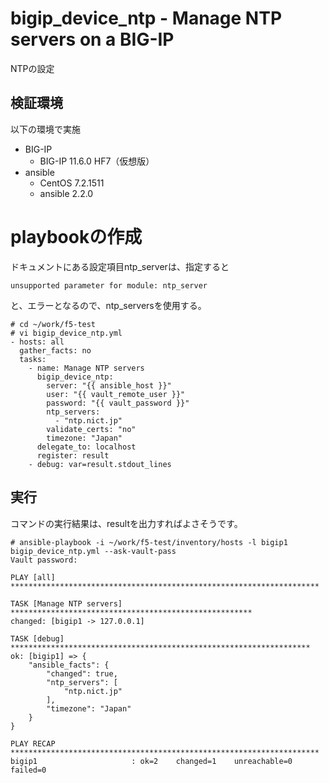 # bigip_device_ntp - Manage NTP servers on a BIG-IP
NTPの設定
## 検証環境
以下の環境で実施

- BIG-IP
  - BIG-IP 11.6.0 HF7（仮想版）
- ansible
  - CentOS 7.2.1511
  - ansible 2.2.0

# playbookの作成
ドキュメントにある設定項目ntp_serverは、指定すると
```
unsupported parameter for module: ntp_server
```
と、エラーとなるので、ntp_serversを使用する。
```
# cd ~/work/f5-test
# vi bigip_device_ntp.yml
- hosts: all
  gather_facts: no
  tasks:
    - name: Manage NTP servers
      bigip_device_ntp:
        server: "{{ ansible_host }}"
        user: "{{ vault_remote_user }}"
        password: "{{ vault_password }}"
        ntp_servers:
          - "ntp.nict.jp"
        validate_certs: "no"
        timezone: "Japan"
      delegate_to: localhost
      register: result
    - debug: var=result.stdout_lines
```
## 実行
コマンドの実行結果は、resultを出力すればよさそうです。
```
# ansible-playbook -i ~/work/f5-test/inventory/hosts -l bigip1 bigip_device_ntp.yml --ask-vault-pass
Vault password:

PLAY [all] *********************************************************************

TASK [Manage NTP servers] ******************************************************
changed: [bigip1 -> 127.0.0.1]

TASK [debug] *******************************************************************
ok: [bigip1] => {
    "ansible_facts": {
        "changed": true,
        "ntp_servers": [
            "ntp.nict.jp"
        ],
        "timezone": "Japan"
    }
}

PLAY RECAP *********************************************************************
bigip1                     : ok=2    changed=1    unreachable=0    failed=0
```
